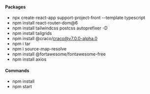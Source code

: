 #### Packages
- npx create-react-app support-project-front --template typescript
- npm install react-router-dom@6
- npm install tailwindcss postcss autoprefixer -D
- npm install tailgrids
- npm install @craco/craco@v7.0.0-alpha.0
- npm i tar
- npm i source-map-resolve
- npm install @fortawesome/fontawesome-free
- npm install axios

#### Commands
- npm install
- npm start

